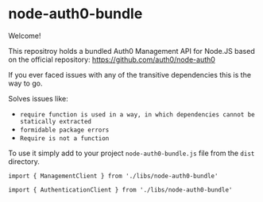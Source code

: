 # node-auth0-bundle

Welcome!

This repositroy holds a bundled Auth0 Management API for Node.JS based on the official repository: https://github.com/auth0/node-auth0

If you ever faced issues with any of the transitive dependencies this is the way to go.

Solves issues like:

* `require function is used in a way, in which dependencies cannot be statically extracted`
* `formidable package errors`
* `Require is not a function`

To use it simply add to your project `node-auth0-bundle.js` file from the `dist` directory.

`import { ManagementClient } from './libs/node-auth0-bundle'`

`import { AuthenticationClient } from './libs/node-auth0-bundle'`
